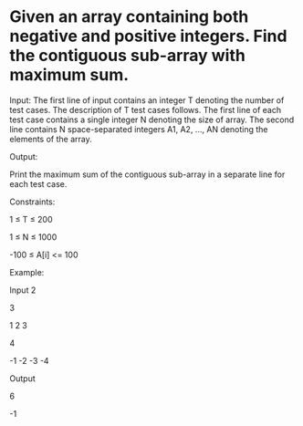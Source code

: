 # Given an array containing both negative and positive integers. Find the contiguous sub-array with maximum sum.
 
Input:
The first line of input contains an integer T denoting the number of test cases. The description of T test cases follows. The first line of each test case contains a single integer N denoting the size of array. The second line contains N space-separated integers A1, A2, ..., AN denoting the elements of the array.
 
Output:

Print the maximum sum of the contiguous sub-array in a separate line for each test case.
 
Constraints:

1 ≤ T ≤ 200

1 ≤ N ≤ 1000

-100 ≤ A[i] <= 100
 
Example:

Input
2

3

1 2 3

4

-1 -2 -3 -4


Output

6

-1
